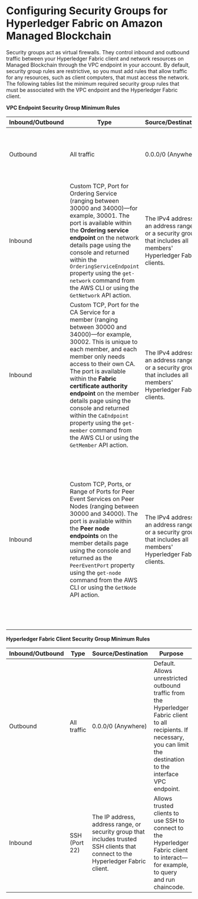 # Configuring Security Groups for Hyperledger Fabric on Amazon Managed Blockchain<a name="managed-blockchain-security-sgs"></a>

Security groups act as virtual firewalls\. They control inbound and outbound traffic between your Hyperledger Fabric client and network resources on Managed Blockchain through the VPC endpoint in your account\. By default, security group rules are restrictive, so you must add rules that allow traffic for any resources, such as client computers, that must access the network\. The following tables list the minimum required security group rules that must be associated with the VPC endpoint and the Hyperledger Fabric client\.


**VPC Endpoint Security Group Minimum Rules**  

| Inbound/Outbound | Type | Source/Destination | Purpose | 
| --- | --- | --- | --- | 
|  Outbound  |  All traffic  |  0\.0\.0/0 \(Anywhere\)  |  Default\. Allows unrestricted outbound traffic from the interface VPC endpoint to all recipients\.  | 
|  Inbound  |  Custom TCP, Port for Ordering Service \(ranging between 30000 and 34000\)—for example, 30001\. The port is available within the **Ordering service endpoint** on the network details page using the console and returned within the `OrderingServiceEndpoint` property using the `get-network` command from the AWS CLI or using the `GetNetwork` API action\.  |  The IPv4 address, an address range, or a security group that includes all members' Hyperledger Fabric clients\.  | Allows the Hyperledger Fabric ordering service to receive traffic from Hyperledger Fabric clients\. | 
|  Inbound  |  Custom TCP, Port for the CA Service for a member \(ranging between 30000 and 34000\)—for example, 30002\. This is unique to each member, and each member only needs access to their own CA\. The port is available within the **Fabric certificate authority endpoint** on the member details page using the console and returned within the `CaEndpoint` property using the `get-member` command from the AWS CLI or using the `GetMember` API action\.  |  The IPv4 address, an address range, or a security group that includes all members' Hyperledger Fabric clients\.  | Allows the Hyperledger Fabric certificate authority \(CA\) for each member to receive traffic from respective Hyperledger Fabric clients\. | 
|  Inbound  |  Custom TCP, Ports, or Range of Ports for Peer Event Services on Peer Nodes \(ranging between 30000 and 34000\)\. The port is available within the **Peer node endpoints** on the member details page using the console and returned as the `PeerEventPort` property using the `get-node` command from the AWS CLI or using the `GetNode` API action\.  |  The IPv4 address, an address range, or a security group that includes all members' Hyperledger Fabric clients\.  | Allows the network to receive traffic from peer nodes as required\. Each node in each membership has a unique port associated with its peer event service\. Any node that might be a participant in an endorsement policy, regardless of membership, must be allowed communications in order to endorse transactions\. | 


**Hyperledger Fabric Client Security Group Minimum Rules**  

| Inbound/Outbound | Type | Source/Destination | Purpose | 
| --- | --- | --- | --- | 
|  Outbound  |  All traffic  |  0\.0\.0/0 \(Anywhere\)  |  Default\. Allows unrestricted outbound traffic from the Hyperledger Fabric client to all recipients\. If necessary, you can limit the destination to the interface VPC endpoint\.  | 
|  Inbound  |  SSH \(Port 22\)  |  The IP address, address range, or security group that includes trusted SSH clients that connect to the Hyperledger Fabric client\.  |  Allows trusted clients to use SSH to connect to the Hyperledger Fabric client to interact—for example, to query and run chaincode\.  | 